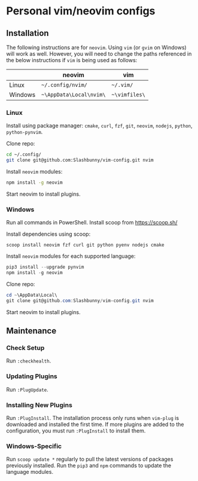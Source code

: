 # Personal vim/neovim configs

## Installation

The following instructions are for `neovim`. Using `vim` (or `gvim` on Windows)
will work as well. However, you will need to change the paths referenced in the
below instructions if `vim` is being used as follows:

|         | neovim                  | vim           |
| ----    | ----                    | ----          |
| Linux   | `~/.config/nvim/`       | `~/.vim/`     |
| Windows | `~\AppData\Local\nvim\` | `~\vimfiles\` |


### Linux

Install using package manager: `cmake`, `curl`, `fzf`, `git`, `neovim`,
`nodejs`, `python`, `python-pynvim`.

Clone repo:

````bash
cd ~/.config/
git clone git@github.com:Slashbunny/vim-config.git nvim
````

Install `neovim` modules:

```bash
npm install -g neovim
```

Start neovim to install plugins.

### Windows

Run all commands in PowerShell. Install scoop from https://scoop.sh/

Install dependencies using scoop:

```
scoop install neovim fzf curl git python pyenv nodejs cmake
```

Install `neovim` modules for each supported language:

```powershell
pip3 install --upgrade pynvim
npm install -g neovim
```

Clone repo:

```powershell
cd ~\AppData\Local\
git clone git@github.com:Slashbunny/vim-config.git nvim
```

Start neovim to install plugins.

## Maintenance

### Check Setup

Run `:checkhealth`.

### Updating Plugins

Run `:PlugUpdate`.

### Installing New Plugins

Run `:PlugInstall`. The installation process only runs when `vim-plug` is
downloaded and installed the first time. If more plugins are added to the
configuration, you must run `:PlugInstall` to install them.

### Windows-Specific

Run `scoop update *` regularly to pull the latest versions
of packages previously installed. Run the `pip3` and `npm` commands to update
the language modules.

